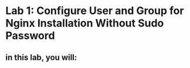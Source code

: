 # Lab 1: Configure User and Group for Nginx Installation Without Sudo Password
## in this lab, you will:
